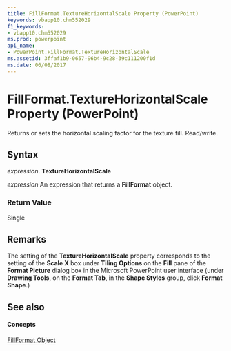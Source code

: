 ```yaml
---
title: FillFormat.TextureHorizontalScale Property (PowerPoint)
keywords: vbapp10.chm552029
f1_keywords:
- vbapp10.chm552029
ms.prod: powerpoint
api_name:
- PowerPoint.FillFormat.TextureHorizontalScale
ms.assetid: 3ffaf1b9-0657-96b4-9c28-39c111200f1d
ms.date: 06/08/2017
---
```



# FillFormat.TextureHorizontalScale Property (PowerPoint)

Returns or sets the horizontal scaling factor for the texture fill. Read/write.


## Syntax

 _expression_. **TextureHorizontalScale**

 _expression_ An expression that returns a **FillFormat** object.


### Return Value

Single


## Remarks

The setting of the **TextureHorizontalScale** property corresponds to the setting of the **Scale X** box under **Tiling Options** on the **Fill** pane of the **Format Picture** dialog box in the Microsoft PowerPoint user interface (under **Drawing Tools**, on the **Format Tab**, in the **Shape Styles** group, click **Format Shape**.)


## See also


#### Concepts


[FillFormat Object](fillformat-object-powerpoint.md)

